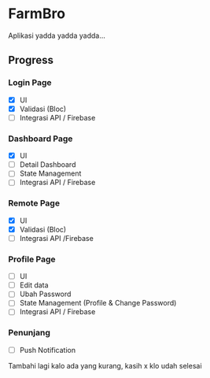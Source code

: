 # FarmBro
Aplikasi yadda yadda yadda...
## Progress
### Login Page
- [x] UI
- [x] Validasi (Bloc)
- [ ] Integrasi API / Firebase
### Dashboard Page
- [x] UI
- [ ] Detail Dashboard
- [ ] State Management 
- [ ] Integrasi API / Firebase
### Remote Page
- [x] UI
- [x] Validasi (Bloc)
- [ ] Integrasi API /Firebase
### Profile Page
- [ ] UI
- [ ] Edit data
- [ ] Ubah Password
- [ ] State Management (Profile & Change Password)
- [ ] Integrasi API / Firebase
### Penunjang
- [ ] Push Notification

Tambahi lagi kalo ada yang kurang, kasih x klo udah selesai

